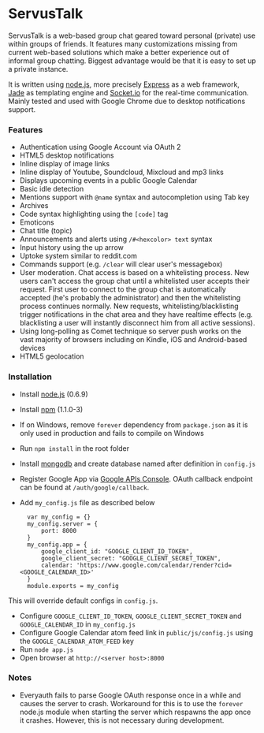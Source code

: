 # ServusTalk

ServusTalk is a web-based group chat geared toward personal (private) use within groups of friends. It features many customizations missing from current web-based solutions which make a better experience out of informal group chatting. Biggest advantage would be that it is easy to set up a private instance.

It is written using [node.js][1], more precisely [Express][5] as a web framework, [Jade][6] as templating engine and [Socket.io][7] for the real-time communication. Mainly tested and used with Google Chrome due to desktop notifications support.

### Features

* Authentication using Google Account via OAuth 2
* HTML5 desktop notifications
* Inline display of image links
* Inline display of Youtube, Soundcloud, Mixcloud and mp3 links
* Displays upcoming events in a public Google Calendar
* Basic idle detection
* Mentions support with `@name` syntax and autocompletion using Tab key
* Archives
* Code syntax highlighting using the `[code]` tag
* Emoticons
* Chat title (topic)
* Announcements and alerts using `/#<hexcolor> text` syntax
* Input history using the up arrow
* Uptoke system similar to reddit.com
* Commands support (e.g. `/clear` will clear user's messagebox) 
* User moderation. Chat access is based on a whitelisting process. New users can't access the group chat until a whitelisted user accepts their request. First user to connect to the group chat is automatically accepted (he's probably the administrator) and then the whitelisting process continues normally. New requests, whitelisting/blacklisting trigger notifications in the chat area and they have realtime effects (e.g. blacklisting a user will instantly disconnect him from all active sessions).
* Using long-polling as Comet technique so server push works on the vast majority of browsers including on Kindle, iOS and Android-based devices
* HTML5 geolocation

### Installation

* Install [node.js][1] (0.6.9)
* Install [npm][2] (1.1.0-3)
* If on Windows, remove `forever` dependency from `package.json` as it is only used in production and fails to compile on Windows
* Run `npm install` in the root folder 
* Install [mongodb][3] and create database named after definition in `config.js`
* Register Google App via [Google APIs Console][4]. OAuth callback endpoint can be found at `/auth/google/callback`.
* Add `my_config.js` file as described below

        var my_config = {}
        my_config.server = {
            port: 8000
        }
        my_config.app = {
            google_client_id: "GOOGLE_CLIENT_ID_TOKEN",
            google_client_secret: "GOOGLE_CLIENT_SECRET_TOKEN",
            calendar: 'https://www.google.com/calendar/render?cid=<GOOGLE_CALENDAR_ID>'
        }
        module.exports = my_config

This will override default configs in `config.js`.

* Configure `GOOGLE_CLIENT_ID_TOKEN`, `GOOGLE_CLIENT_SECRET_TOKEN` and `GOOGLE_CALENDAR_ID` in `my_config.js`
* Configure Google Calendar atom feed link in `public/js/config.js` using the `GOOGLE_CALENDAR_ATOM_FEED` key
* Run `node app.js`
* Open browser at `http://<server host>:8000`

### Notes
* Everyauth fails to parse Google OAuth response once in a while and causes the server to crash. Workaround for this is to use the `forever` node.js module when starting the server which respawns the app once it crashes. However, this is not necessary during development.

[1]: http://nodejs.org
[2]: http://npmjs.org
[3]: http://mongodb.org
[4]: https://code.google.com/apis/console
[5]: http://expressjs.com
[6]: http://jade-lang.com
[7]: http://socket.io
